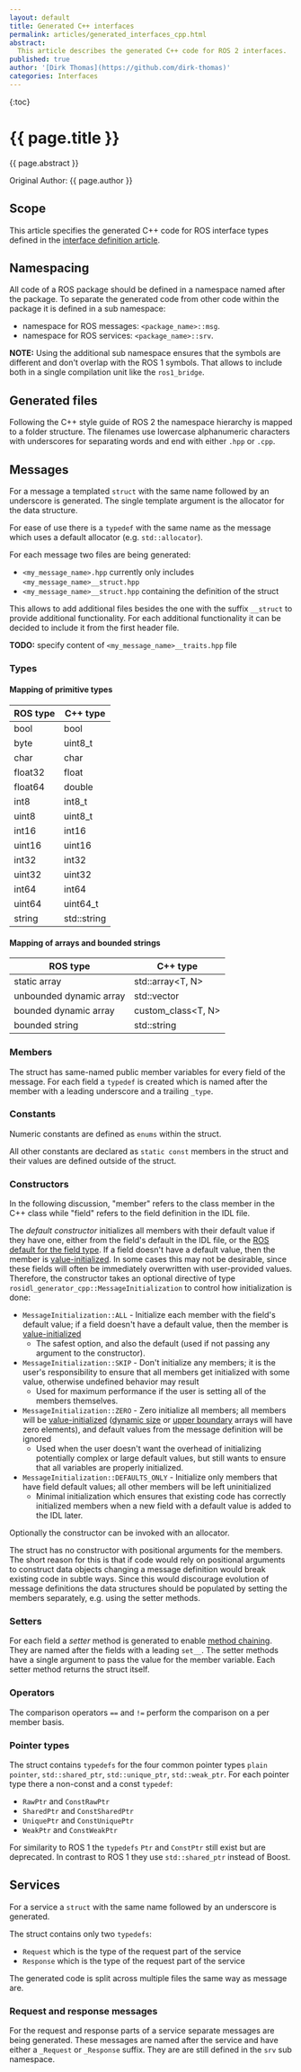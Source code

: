 ```yaml
---
layout: default
title: Generated C++ interfaces
permalink: articles/generated_interfaces_cpp.html
abstract:
  This article describes the generated C++ code for ROS 2 interfaces.
published: true
author: '[Dirk Thomas](https://github.com/dirk-thomas)'
categories: Interfaces
---
```


{:toc}

# {{ page.title }}

<div class="abstract" markdown="1">
{{ page.abstract }}
</div>

Original Author: {{ page.author }}

## Scope

This article specifies the generated C++ code for ROS interface types defined in the [interface definition article](interface_definition.html).

## Namespacing

All code of a ROS package should be defined in a namespace named after the package.
To separate the generated code from other code within the package it is defined in a sub namespace:

- namespace for ROS messages: `<package_name>::msg`.
- namespace for ROS services: `<package_name>::srv`.

<div class="alert alert-info" markdown="1">
  <b>NOTE:</b> Using the additional sub namespace ensures that the symbols are different and don't overlap with the ROS 1 symbols.
  That allows to include both in a single compilation unit like the <code>ros1_bridge</code>.
</div>

## Generated files

Following the C++ style guide of ROS 2 the namespace hierarchy is mapped to a folder structure.
The filenames use lowercase alphanumeric characters with underscores for separating words and end with either `.hpp` or `.cpp`.

## Messages

For a message a templated `struct` with the same name followed by an underscore is generated.
The single template argument is the allocator for the data structure.

For ease of use there is a `typedef` with the same name as the message which uses a default allocator (e.g. `std::allocator`).

For each message two files are being generated:

- `<my_message_name>.hpp` currently only includes `<my_message_name>__struct.hpp`
- `<my_message_name>__struct.hpp` containing the definition of the struct

This allows to add additional files besides the one with the suffix `__struct` to provide additional functionality.
For each additional functionality it can be decided to include it from the first header file.

<div class="alert alert-warning" markdown="1">
  <b>TODO:</b> specify content of <code>&lt;my_message_name&gt;__traits.hpp</code> file
</div>

### Types

#### Mapping of primitive types

| ROS type | C++ type    |
| -------- | ----------- |
| bool     | bool        |
| byte     | uint8_t     |
| char     | char        |
| float32  | float       |
| float64  | double      |
| int8     | int8_t      |
| uint8    | uint8_t     |
| int16    | int16       |
| uint16   | uint16      |
| int32    | int32       |
| uint32   | uint32      |
| int64    | int64       |
| uint64   | uint64_t    |
| string   | std::string |

#### Mapping of arrays and bounded strings

| ROS type                | C++ type           |
| ----------------------- | ------------------ |
| static array            | std::array<T, N>   |
| unbounded dynamic array | std::vector<T>     |
| bounded dynamic array   | custom_class<T, N> |
| bounded string          | std::string        |

### Members

The struct has same-named public member variables for every field of the message.
For each field a `typedef` is created which is named after the member with a leading underscore and a trailing `_type`.

### Constants

Numeric constants are defined as `enums` within the struct.

All other constants are declared as `static const` members in the struct and their values are defined outside of the struct.

### Constructors

In the following discussion, "member" refers to the class member in the C++ class while "field" refers to the field definition in the IDL file.

The *default constructor* initializes all members with their default value if they have one, either from the field's default in the IDL file, or the [ROS default for the field type](http://design.ros2.org/articles/interface_definition.html#default-values).
If a field doesn't have a default value, then the member is [value-initialized](http://en.cppreference.com/w/cpp/language/value_initialization).
In some cases this may not be desirable, since these fields will often be immediately overwritten with user-provided values.
Therefore, the constructor takes an optional directive of type `rosidl_generator_cpp::MessageInitialization` to control how initialization is done:

- `MessageInitialization::ALL` - Initialize each member with the field's default value; if a field doesn't have a default value, then the member is [value-initialized](http://en.cppreference.com/w/cpp/language/value_initialization)
  - The safest option, and also the default (used if not passing any argument to the constructor).
- `MessageInitialization::SKIP` - Don't initialize any members; it is the user's responsibility to ensure that all members get initialized with some value, otherwise undefined behavior may result
  - Used for maximum performance if the user is setting all of the members themselves.
- `MessageInitialization::ZERO` - Zero initialize all members; all members will be [value-initialized](http://en.cppreference.com/w/cpp/language/value_initialization) ([dynamic size](interface_definition.html#arrays-with-dynamic-size) or [upper boundary](interface_definition.html#upper-boundaries) arrays will have zero elements), and default values from the message definition will be ignored
  - Used when the user doesn't want the overhead of initializing potentially complex or large default values, but still wants to ensure that all variables are properly initialized.
- `MessageInitialization::DEFAULTS_ONLY` - Initialize only members that have field default values; all other members will be left uninitialized
  - Minimal initialization which ensures that existing code has correctly initialized members when a new field with a default value is added to the IDL later.

Optionally the constructor can be invoked with an allocator.

The struct has no constructor with positional arguments for the members.
The short reason for this is that if code would rely on positional arguments to construct data objects changing a message definition would break existing code in subtle ways.
Since this would discourage evolution of message definitions the data structures should be populated by setting the members separately, e.g. using the setter methods.

### Setters

For each field a *setter* method is generated to enable [method chaining](https://isocpp.org/wiki/faq/ctors#named-parameter-idiom).
They are named after the fields with a leading `set__`.
The setter methods have a single argument to pass the value for the member variable.
Each setter method returns the struct itself.

### Operators

The comparison operators `==` and `!=` perform the comparison on a per member basis.

### Pointer types

The struct contains `typedefs` for the four common pointer types `plain pointer`, `std::shared_ptr`, `std::unique_ptr`, `std::weak_ptr`.
For each pointer type there a non-const and a const `typedef`:

- `RawPtr` and `ConstRawPtr`
- `SharedPtr` and `ConstSharedPtr`
- `UniquePtr` and `ConstUniquePtr`
- `WeakPtr` and `ConstWeakPtr`

For similarity to ROS 1 the `typedefs` `Ptr` and `ConstPtr` still exist but are deprecated.
In contrast to ROS 1 they use `std::shared_ptr` instead of Boost.

## Services

For a service a `struct` with the same name followed by an underscore is generated.

The struct contains only two `typedefs`:

- `Request` which is the type of the request part of the service
- `Response` which is the type of the request part of the service

The generated code is split across multiple files the same way as message are.

### Request and response messages

For the request and response parts of a service separate messages are being generated.
These messages are named after the service and have either a `_Request` or `_Response` suffix.
They are are still defined in the `srv` sub namespace.
